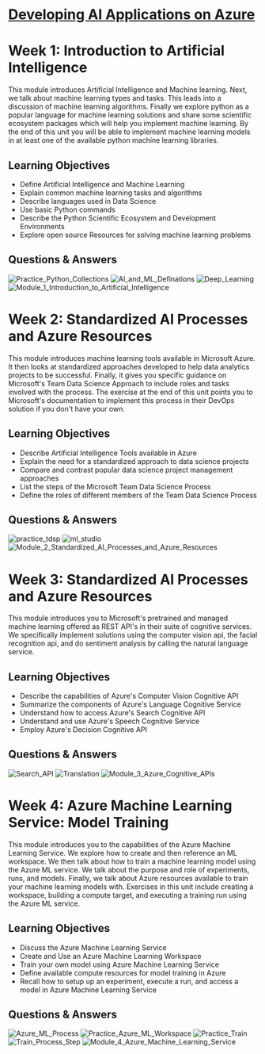 # [Developing AI Applications on Azure](https://www.coursera.org/learn/developing-ai-applications-azure/home/welcome)

# Week 1: Introduction to Artificial Intelligence
This module introduces Artificial Intelligence and Machine learning. Next, we talk about machine learning types and tasks. This leads into a discussion of machine learning algorithms. Finally we explore python as a popular language for machine learning solutions and share some scientific ecosystem packages which will help you implement machine learning. By the end of this unit you will be able to implement machine learning models in at least one of the available python machine learning libraries.

## Learning Objectives
* Define Artificial Intelligence and Machine Learning
* Explain common machine learning tasks and algorithms
* Describe languages used in Data Science​
* Use basic Python commands
* Describe the Python Scientific Ecosystem and Development Environments​
* Explore open source Resources for solving machine learning problems​

## Questions & Answers
![Practice_Python_Collections](/Developing_AI_Applications_on_Azure/images/Practice_Python_Collections.PNG)
![AI_and_ML_Definations](/Developing_AI_Applications_on_Azure/images/AI_and_ML_Definations.PNG)
![Deep_Learning](/Developing_AI_Applications_on_Azure/images/Deep_Learning.PNG)
![Module_1_Introduction_to_Artificial_Intelligence](/Developing_AI_Applications_on_Azure/images/Module_1_Introduction_to_Artificial_Intelligence.png)

# Week 2: Standardized AI Processes and Azure Resources
This module introduces machine learning tools available in Microsoft Azure. It then looks at standardized approaches developed to help data analytics projects to be successful. Finally, it gives you specific guidance on Microsoft's Team Data Science Approach to include roles and tasks involved with the process. The exercise at the end of this unit points you to Microsoft's documentation to implement this process in their DevOps solution if you don't have your own.

## Learning Objectives
* Describe Artificial Intelligence Tools available in Azure
* Explain the need for a standardized approach to data science projects
* Compare and contrast popular data science project management approaches
* List the steps of the Microsoft Team Data Science Process
* Define the roles of different members of the Team Data Science Process

## Questions & Answers
![practice_tdsp](/Developing_AI_Applications_on_Azure/images/practice_tdsp.PNG)
![ml_studio](/Developing_AI_Applications_on_Azure/images/ml_studio.PNG)
![Module_2_Standardized_AI_Processes_and_Azure_Resources](/Developing_AI_Applications_on_Azure/images/Module_2_Standardized_AI_Processes_and_Azure_Resources.png)

# Week 3: Standardized AI Processes and Azure Resources
This module introduces you to Microsoft's pretrained and managed machine learning offered as REST API's in their suite of cognitive services. We specifically implement solutions using the computer vision api, the facial recognition api, and do sentiment analysis by calling the natural language service.

## Learning Objectives
* Describe the capabilities of Azure's Computer Vision Cognitive API
* Summarize the components of Azure's Language Cognitive Service
* Understand how to access Azure's Search Cognitive API
* Understand and use Azure's Speech Cognitive Service
* Employ Azure's Decision Cognitive API

## Questions & Answers

![Search_API](/Developing_AI_Applications_on_Azure/images/Search_API.PNG)
![Translation](/Developing_AI_Applications_on_Azure/images/Translation.PNG)
![Module_3_Azure_Cognitive_APIs](/Developing_AI_Applications_on_Azure/images/Module_3_Azure_Cognitive_APIs.png)

# Week 4: Azure Machine Learning Service: Model Training
This module introduces you to the capabilities of the Azure Machine Learning Service. We explore how to create and then reference an ML workspace. We then talk about how to train a machine learning model using the Azure ML service. We talk about the purpose and role of experiments, runs, and models. Finally, we talk about Azure resources available to train your machine learning models with. Exercises in this unit include creating a workspace, building a compute target, and executing a training run using the Azure ML service.

## Learning Objectives
* Discuss the Azure Machine Learning Service
* Create and Use an Azure Machine Learning Workspace
* Train your own model using Azure Machine Learning Service
* Define available compute resources for model training in Azure
* Recall how to setup up an experiment, execute a run, and access a model in Azure Machine Learning Service

## Questions & Answers
![Azure_ML_Process](/Developing_AI_Applications_on_Azure/images/Azure_ML_Process.PNG)
![Practice_Azure_ML_Workspace](/Developing_AI_Applications_on_Azure/images/Practice_Azure_ML_Workspace.PNG)
![Practice_Train](/Developing_AI_Applications_on_Azure/images/Practice_Train.PNG)
![Train_Process_Step](/Developing_AI_Applications_on_Azure/images/Train_Process_Step.PNG)
![Module_4_Azure_Machine_Learning_Service](/Developing_AI_Applications_on_Azure/images/Module_4_Azure_Machine_Learning_Service.PNG)
